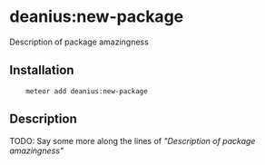 # deanius:new-package

Description of package amazingness 

## Installation

```
    meteor add deanius:new-package
```

## Description

TODO: Say some more along the lines of *"Description of package amazingness"*